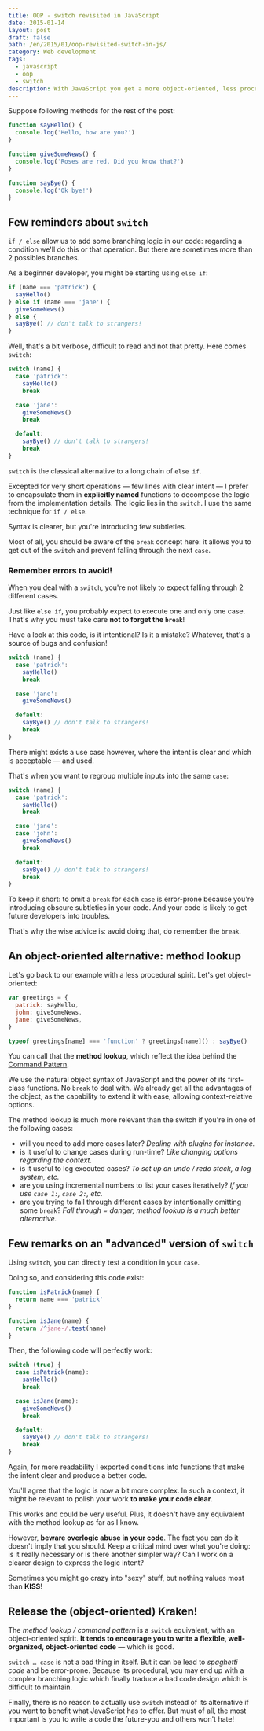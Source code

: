 ```yaml
---
title: OOP - switch revisited in JavaScript
date: 2015-01-14
layout: post
draft: false
path: /en/2015/01/oop-revisited-switch-in-js/
category: Web development
tags:
  - javascript
  - oop
  - switch
description: With JavaScript you get a more object-oriented, less procedural and error-prone alternative to the good 'ol switch … case.
---
```


Suppose following methods for the rest of the post:

```js
function sayHello() {
  console.log('Hello, how are you?')
}

function giveSomeNews() {
  console.log('Roses are red. Did you know that?')
}

function sayBye() {
  console.log('Ok bye!')
}
```

## Few reminders about `switch`

`if / else` allow us to add some branching logic in our code: regarding a condition we'll do this or that operation. But there are sometimes more than 2 possibles branches.

As a beginner developer, you might be starting using `else if`:

```js
if (name === 'patrick') {
  sayHello()
} else if (name === 'jane') {
  giveSomeNews()
} else {
  sayBye() // don't talk to strangers!
}
```

Well, that's a bit verbose, difficult to read and not that pretty. Here comes `switch`:

```js
switch (name) {
  case 'patrick':
    sayHello()
    break

  case 'jane':
    giveSomeNews()
    break

  default:
    sayBye() // don't talk to strangers!
    break
}
```

`switch` is the classical alternative to a long chain of `else if`.

Excepted for very short operations — few lines with clear intent — I prefer to encapsulate them in <strong>explicitly named</strong> functions to decompose the logic from the implementation details. The logic lies in the <code>switch</code>. I use the same technique for <code>if / else</code>.

Syntax is clearer, but you're introducing few subtleties.

Most of all, you should be aware of the `break` concept here: it allows you to get out of the `switch` and prevent falling through the next `case`.

### Remember errors to avoid!

When you deal with a `switch`, you're not likely to expect falling through 2 different cases.

Just like `else if`, you probably expect to execute one and only one case. That's why you must take care **not to forget the `break`**!

Have a look at this code, is it intentional? Is it a mistake? Whatever, that's a source of bugs and confusion!

```js
switch (name) {
  case 'patrick':
    sayHello()
    break

  case 'jane':
    giveSomeNews()

  default:
    sayBye() // don't talk to strangers!
    break
}
```

There might exists a use case however, where the intent is clear and which is acceptable — and used.

That's when you want to regroup multiple inputs into the same `case`:

```js
switch (name) {
  case 'patrick':
    sayHello()
    break

  case 'jane':
  case 'john':
    giveSomeNews()
    break

  default:
    sayBye() // don't talk to strangers!
    break
}
```

To keep it short: to omit a `break` for each `case` is error-prone because you're introducing obscure subtleties in your code. And your code is likely to get future developers into troubles.

That's why the wise advice is: avoid doing that, do remember the `break`.

## An object-oriented alternative: method lookup

Let's go back to our example with a less procedural spirit. Let's get object-oriented:

```js
var greetings = {
  patrick: sayHello,
  john: giveSomeNews,
  jane: giveSomeNews,
}

typeof greetings[name] === 'function' ? greetings[name]() : sayBye()
```

You can call that the **method lookup**, which reflect the idea behind the [Command Pattern](http://addyosmani.com/resources/essentialjsdesignpatterns/book/#commandpatternjavascript).

We use the natural object syntax of JavaScript and the power of its first-class functions. No `break` to deal with. We already get all the advantages of the object, as the capability to extend it with ease, allowing context-relative options.

The method lookup is much more relevant than the switch if you're in one of the following cases:

* will you need to add more cases later? _Dealing with plugins for instance._
* is it useful to change cases during run-time? _Like changing options regarding the context._
* is it useful to log executed cases? _To set up an undo / redo stack, a log system, etc._
* are you using incremental numbers to list your cases iteratively? _If you use `case 1:`, `case 2:`, etc._
* are you trying to fall through different cases by intentionally omitting some `break`? _Fall through = danger, method lookup is a much better alternative._

## Few remarks on an "advanced" version of `switch`

Using `switch`, you can directly test a condition in your `case`.

Doing so, and considering this code exist:

```js
function isPatrick(name) {
  return name === 'patrick'
}

function isJane(name) {
  return /^jane-/.test(name)
}
```

Then, the following code will perfectly work:

```js
switch (true) {
  case isPatrick(name):
    sayHello()
    break

  case isJane(name):
    giveSomeNews()
    break

  default:
    sayBye() // don't talk to strangers!
    break
}
```

Again, for more readability I exported conditions into functions that make the intent clear and produce a better code.

You'll agree that the logic is now a bit more complex. In such a context, it might be relevant to polish your work <strong>to make your code clear</strong>.

This works and could be very useful. Plus, it doesn't have any equivalent with the method lookup as far as I know.

However, **beware overlogic abuse in your code**. The fact you can do it doesn't imply that you should. Keep a critical mind over what you're doing: is it really necessary or is there another simpler way? Can I work on a clearer design to express the logic intent?

Sometimes you might go crazy into "sexy" stuff, but nothing values most than **KISS**!

## Release the (object-oriented) Kraken!

The _method lookup / command pattern_ is a `switch` equivalent, with an object-oriented spirit. **It tends to encourage you to write a flexible, well-organized, object-oriented code** — which is good.

`switch … case` is not a bad thing in itself. But it can be lead to _spaghetti code_ and be error-prone. Because its procedural, you may end up with a complex branching logic which finally traduce a bad code design which is difficult to maintain.

Finally, there is no reason to actually use `switch` instead of its alternative if you want to benefit what JavaScript has to offer. But must of all, the most important is you to write a code the future-you and others won't hate!
